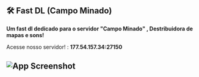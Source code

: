 ## 🛠 Fast DL (Campo Minado)

**Um fast dl dedicado para o servidor "Campo Minado" , Destribuidora de mapas e sons!**

Acesse nosso servidor! : **177.54.157.34:27150**

## ![App Screenshot](https://i.ibb.co/0GXT25t/Screenshot-2024-04-20-23-40-22.png)
